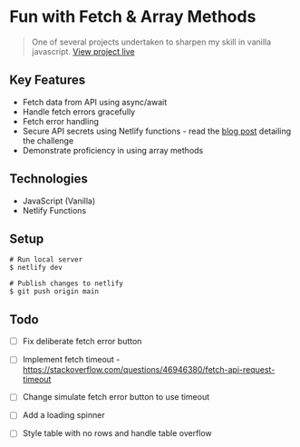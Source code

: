 # Fun with Fetch & Array Methods

> One of several projects undertaken to sharpen my skill in vanilla javascript.
> [View project live](https://jsv-fetch-array.netlify.app/)

## Key Features
- Fetch data from API using async/await
- Handle fetch errors gracefully
- Fetch error handling
- Secure API secrets using Netlify functions - read the [blog post](https://elwoodp.dev/articles/how-to-hide-api-keys/) detailing the challenge
- Demonstrate proficiency in using array methods

## Technologies
-   JavaScript (Vanilla)
-   Netlify Functions

## Setup
```shell
# Run local server
$ netlify dev

# Publish changes to netlify
$ git push origin main
```

## Todo
- [ ] Fix deliberate fetch error button
- [ ] Implement fetch timeout - https://stackoverflow.com/questions/46946380/fetch-api-request-timeout
- [ ] Change simulate fetch error button to use timeout
- [ ] Add a loading spinner
- [ ] Style table with no rows and handle table overflow

